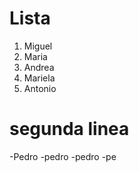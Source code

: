 # Lista

1. Miguel
2. Maria
3. Andrea
4. Mariela
5. Antonio

# segunda linea

-Pedro
-pedro
-pedro
-pe
